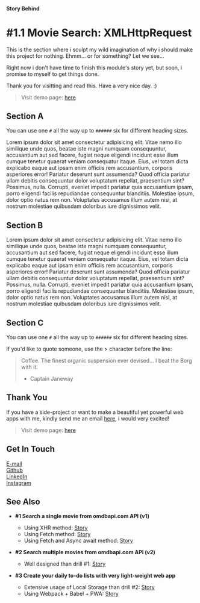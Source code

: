 #### Story Behind

# #1.1 Movie Search: XMLHttpRequest

This is the section where i sculpt my wild imagination of
why i should make this project for nothing.
Ehmm... or for something? Let we see...

Right now i don't have time to finish this module's story yet,
but soon, i promise to myself to get things done.

Thank you for visitting and read this. Have a very nice day. :)

> Visit demo page: [here](/JS-Drill/1-movie-search/xhr.html)


## Section A

You can use one `#` all the way up to `######` six for different heading sizes.

Lorem ipsum dolor sit amet consectetur adipisicing elit. Vitae nemo illo similique unde quos, beatae iste magni numquam consequuntur, accusantium aut sed facere, fugiat neque eligendi incidunt esse illum cumque tenetur quaerat veniam consequatur itaque. Eius, vel totam dicta explicabo eaque aut ipsam enim officiis rem accusantium, corporis asperiores error! Pariatur deserunt sunt assumenda? Quod officia pariatur ullam debitis consequuntur dolor voluptatum repellat, praesentium sint? Possimus, nulla. Corrupti, eveniet impedit pariatur quia accusantium ipsam, porro eligendi facilis repudiandae consequuntur blanditiis. Molestiae ipsum, dolor optio natus rem non. Voluptates accusamus illum autem nisi, at nostrum molestiae quibusdam doloribus iure dignissimos velit.


## Section B

Lorem ipsum dolor sit amet consectetur adipisicing elit. Vitae nemo illo similique unde quos, beatae iste magni numquam consequuntur, accusantium aut sed facere, fugiat neque eligendi incidunt esse illum cumque tenetur quaerat veniam consequatur itaque. Eius, vel totam dicta explicabo eaque aut ipsam enim officiis rem accusantium, corporis asperiores error! Pariatur deserunt sunt assumenda? Quod officia pariatur ullam debitis consequuntur dolor voluptatum repellat, praesentium sint? Possimus, nulla. Corrupti, eveniet impedit pariatur quia accusantium ipsam, porro eligendi facilis repudiandae consequuntur blanditiis. Molestiae ipsum, dolor optio natus rem non. Voluptates accusamus illum autem nisi, at nostrum molestiae quibusdam doloribus iure dignissimos velit.


## Section C

You can use one `#` all the way up to `######` six for different heading sizes.

If you'd like to quote someone, use the > character before the line:

> Coffee. The finest organic suspension ever devised... I beat the Borg with it.
> - Captain Janeway


## Thank You

If you have a side-project or want to make a beautiful yet powerful web apps with me,
kindly send me an email
[here](mailto:hai@dioilham.com?cc=projectwithdio@gmail.com&subject=Can%20We%20Collabs?),
i would very excited!

> Visit demo page: [here](/JS-Drill/1-movie-search/xhr.html)


## Get In Touch

[E-mail](mailto:hai@dioilham.com?cc=projectwithdio@gmail.com&subject=Can%20We%20Collabs?)  
[Github](https://github.com/Milkywayrules)  
[LinkedIn](https://www.linkedin.com/in/dioilham)  
[Instagram](https://www.instagram.com/dioilham)


## See Also

*   **#1 Search a single movie from omdbapi.com API (v1)**
    *  Using XHR method: [Story](/JS-Drill/story/?moduleName=1-movie-search.xhr)
    *  Using Fetch method: [Story](/JS-Drill/story/?moduleName=1-movie-search.fetch)
    *  Using Fetch and Async await method: [Story](/JS-Drill/story/?moduleName=1-movie-search.async)
    
*   **#2 Search multiple movies from omdbapi.com API (v2)**
    *  Well designed than drill #1: [Story](/JS-Drill/story/?moduleName=2-omdb-search.index)
    
*   **#3 Create your daily to-do lists with very light-weight web app**
    *  Extensive usage of Local Storage than drill #2: [Story](/JS-Drill/story/?moduleName=3-vb-todo-list.3-1)
    *  Using Webpack + Babel + PWA: [Story](/JS-Drill/story/?moduleName=3-vb-todo-list.3-2)

